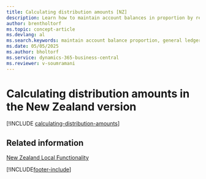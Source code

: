 ```yaml
---
title: Calculating distribution amounts [NZ]
description: Learn how to maintain account balances in proportion by reallocating amounts between general ledger accounts.
author: brentholtorf
ms.topic: concept-article
ms.devlang: al
ms.search.keywords: maintain account balance proportion, general ledger accounts, reallocate amounts, New Zealand version
ms.date: 05/05/2025
ms.author: bholtorf
ms.service: dynamics-365-business-central
ms.reviewer: v-soumramani
---
```


# Calculating distribution amounts in the New Zealand version

[!INCLUDE [calculating-distribution-amounts](../includes/AUNZ/calculating-distribution-amounts.md)]

## Related information

[New Zealand Local Functionality](new-zealand-local-functionality.md)  

[!INCLUDE[footer-include](../../includes/footer-banner.md)]
